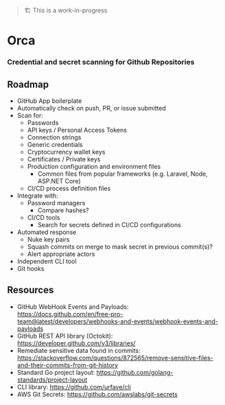 
> 🏗 This is a work-in-progress

# Orca

### Credential and secret scanning for Github Repositories

## Roadmap

- GitHub App boilerplate
- Automatically check on push, PR, or issue submitted
- Scan for:
    - Passwords
    - API keys / Personal Access Tokens
    - Connection strings
    - Generic credentials
    - Cryptocurrency wallet keys
    - Certificates / Private keys
    - Production configuration and environment files
        - Common files from popular frameworks (e.g. Laravel, Node, ASP.NET Core)
    - CI/CD process definition files
- Integrate with:
    - Password managers
        - Compare hashes?
    - CI/CD tools
        - Search for secrets defined in CI/CD configurations
- Automated response
    - Nuke key pairs
    - Squash commits on merge to mask secret in previous commit(s)?
    - Alert appropriate actors
- Independent CLI tool
- Git hooks

## Resources

- GitHub WebHook Events and Payloads: https://docs.github.com/en/free-pro-team@latest/developers/webhooks-and-events/webhook-events-and-payloads
- GitHub REST API library (Octokit): https://developer.github.com/v3/libraries/ 
- Remediate sensitive data found in commits: https://stackoverflow.com/questions/872565/remove-sensitive-files-and-their-commits-from-git-history
- Standard Go project layout: https://github.com/golang-standards/project-layout
- CLI library: https://github.com/urfave/cli
- AWS Git Secrets: https://github.com/awslabs/git-secrets
